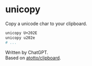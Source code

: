 # unicopy

Copy a unicode char to your clipboard.

```sh
unicopy U+202E
unicopy u202e
# ...
```

Written by ChatGPT.  
Based on [atotto/clipboard](https://github.com/atotto/clipboard).
